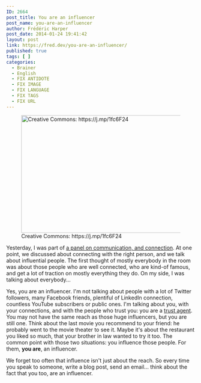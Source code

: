 ```yaml
---
ID: 2664
post_title: You are an influencer
post_name: you-are-an-influencer
author: Frédéric Harper
post_date: 2014-01-24 19:41:42
layout: post
link: https://fred.dev/you-are-an-influencer/
published: true
tags: [ ]
categories:
  - Brainer
  - English
  - FIX ANTIDOTE
  - FIX IMAGE
  - FIX LANGUAGE
  - FIX TAGS
  - FIX URL
---
```

<figure><img alt="Creative Commons: https://j.mp/1fc6F24" src="http://fred.dev/wp-content/uploads/2014/01/influence.png" width="600" height="313"/><figcaption> Creative Commons: https://j.mp/1fc6F24</figcaption></figure><p>Yesterday, I was part of <a title="Interested in communication, and connection? Join me at the ThoughtBasin panel." href="http://fred.dev/interested-in-communication-and-connection-join-me-at-the-thoughtbasin-panel/">a panel on communication, and connection</a>. At one point, we discussed about connecting with the right person, and we talk about influential people. The first thought of mostly everybody in the room was about those people who are well connected, who are kind-of famous, and get a lot of traction on mostly everything they do. On my side, I was talking about everybody...</p><p>Yes, you are an influencer. I'm not talking about people with a lot of Twitter followers, many Facebook friends, plentiful of LinkedIn connection, countless YouTube subscribers or public ones. I'm talking about you, with your connections, and with the people who trust you: you are a <a title="Amazon link for the book Trust Agents: Using the Web to Build Influence, Improve Reputation, and Earn Trust" href="https://www.amazon.ca/gp/product/0470635495/ref=as_li_ss_tl?ie=UTF8&amp;camp=15121&amp;creative=390961&amp;creativeASIN=0470635495&amp;linkCode=as2&amp;tag=outofcomzon-20">trust agent</a>. You may not have the same reach as those huge influencers, but you are still one. Think about the last movie you recommend to your friend: he probably went to the movie theater to see it. Maybe it's about the restaurant you liked so much, that your brother in law wanted to try it too. The common point with those two situations: you influence those people. For them, <strong>you are</strong>, an influencer.</p><p>We forget too often that influence isn't just about the reach. So every time you speak to someone, write a blog post, send an email... think about the fact that you too, are an influencer.</p> 